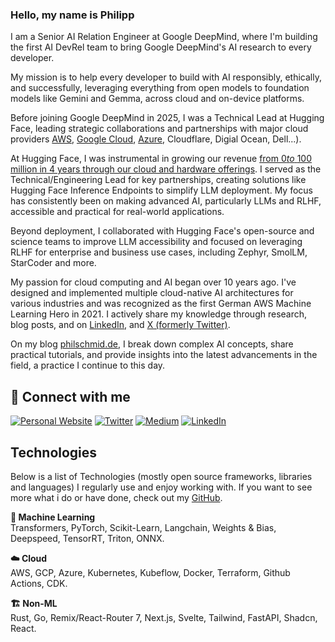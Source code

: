 ### Hello, my name is Philipp

I am a Senior AI Relation Engineer at Google DeepMind, where I'm building the first AI DevRel team to bring Google DeepMind's AI research to every developer. 

My mission is to help every developer to build with AI responsibly, ethically, and successfully, leveraging everything from open models to foundation models like Gemini and Gemma, across cloud and on-device platforms. 

Before joining Google DeepMind in 2025, I was a Technical Lead at Hugging Face, leading strategic collaborations and partnerships with major cloud providers [AWS](https://huggingface.co/blog/aws-partnership), [Google Cloud](https://huggingface.co/blog/gcp-partnership), [Azure](https://huggingface.co/blog/hugging-face-endpoints-on-azure), Cloudflare, Digial Ocean, Dell...). 

At Hugging Face, I was instrumental in growing our revenue [from $0 to ~$100 million in 4 years through our cloud and hardware offerings]((https://sacra.com/c/hugging-face/)). I served as the Technical/Engineering Lead for key partnerships, creating solutions like Hugging Face Inference Endpoints to simplify LLM deployment. My focus has consistently been on making advanced AI, particularly LLMs and RLHF, accessible and practical for real-world applications.

Beyond deployment, I collaborated with Hugging Face's open-source and science teams to improve LLM accessibility and focused on leveraging RLHF for enterprise and business use cases, including Zephyr, SmolLM, StarCoder and more.

My passion for cloud computing and AI began over 10 years ago. I've designed and implemented multiple cloud-native AI architectures for various industries and was recognized as the first German AWS Machine Learning Hero in 2021. I actively share my knowledge through research, blog posts, and on [LinkedIn](https://twitter.com/_philschmid), and [X (formerly Twitter)](https://www.linkedin.com/in/philipp-schmid-a6a2bb196/).

On my blog [philschmid.de](https://www.philschmid.de), I break down complex AI concepts, share practical tutorials, and provide insights into the latest advancements in the field, a practice I continue to this day.

## 🔗 Connect with me 
<a href="https://www.philschmid.de" target="_blank"><img alt="Personal Website" src="https://img.shields.io/badge/Personal%20Website-%2312100E.svg?&style=for-the-badge&logoColor=white" /></a>
<a href="https://twitter.com/_philschmid" target="_blank"><img alt="Twitter" src="https://img.shields.io/badge/twitter-%231DA1F2.svg?&style=for-the-badge&logo=twitter&logoColor=white" /></a>
<a href="https://medium.com/@schmidphilipp1995" target="_blank"><img alt="Medium" src="https://img.shields.io/badge/medium-%2312100E.svg?&style=for-the-badge&logo=medium&logoColor=white" /></a>
<a href="https://www.linkedin.com/in/philipp-schmid-a6a2bb196" target="_blank"><img alt="LinkedIn" src="https://img.shields.io/badge/linkedin-%230077B5.svg?&style=for-the-badge&logo=linkedin&logoColor=white" /></a>

## Technologies

Below is a list of Technologies (mostly open source frameworks, libraries and languages) I regularly use and enjoy working with. If you want to see more what i do or have done, check out my [GitHub](https://github.com/philschmid).

**🤖 Machine Learning**  
Transformers, PyTorch, Scikit-Learn, Langchain, Weights & Bias, Deepspeed, TensorRT, Triton, ONNX.

**☁️ Cloud**  
AWS, GCP, Azure, Kubernetes, Kubeflow, Docker, Terraform, Github Actions, CDK.

**🏗️ Non-ML**  
Rust, Go, Remix/React-Router 7, Next.js, Svelte, Tailwind, FastAPI, Shadcn, React.

<!--
## 🔭 Upcoming topics

- ✅ [I’m currently working on CLI tool/sdk, which automatically upload files and dependencies to AWS EFS.](https://github.com/philschmid/efsync) 
- ✅ An Implementation of a GERMAN GPT-2 model, which writes recipes for you. -> https://www.philschmid.de/fine-tune-a-non-english-gpt-2-model-with-huggingface
- ✅ got a job at the best company https://github.com/huggingface

- 🌱 I’m currently learning 
- 👯 I’m looking to collaborate on ...
- 🤔 I’m looking for help with ...
- 💬 Ask me about ...
- 📫 How to reach me: ...
- 😄 Pronouns: ...
- ⚡ Fun fact: ...

-->
